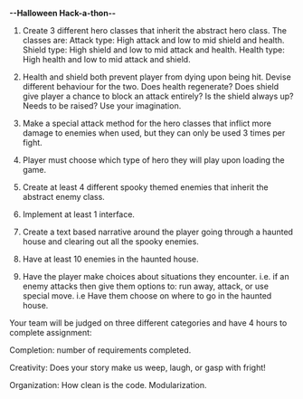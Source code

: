 **-****-****Halloween Hack-a-thon****-****-**
1. Create 3 different hero classes that inherit the abstract hero class. The classes are:
    Attack type: High attack and low to mid shield and health. 
    Shield type: High shield and low to mid attack and health. 
    Health type: High health and low to mid attack and shield.

2. Health and shield both prevent player from dying upon being hit. Devise different behaviour for the two. Does health regenerate? Does shield give player a chance to block an attack entirely? Is the shield always up? Needs to be raised? Use your imagination.

3. Make a special attack method for the hero classes that inflict more damage to enemies when used, but they can only be used 3 times per fight.

4. Player must choose which type of hero they will play upon loading the game.

5. Create at least 4 different spooky themed enemies that inherit the abstract enemy class.

6. Implement at least 1 interface.

7. Create a text based narrative around the player going through a haunted house and clearing out all the spooky enemies.

8. Have at least 10 enemies in the haunted house.

9. Have the player make choices about situations they encounter. i.e. if an enemy attacks then give them options to: run away, attack, or use special move. i.e Have them choose on where to go in the haunted house.


Your team will be judged on three different categories and have 4 hours to complete assignment:

Completion:
    number of requirements completed.

Creativity:
    Does your story make us weep, laugh, or gasp with fright!

Organization:
    How clean is the code.
    Modularization.